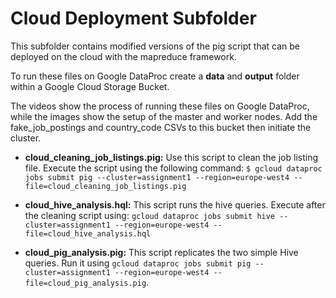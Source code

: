 # Cloud Deployment Subfolder

This subfolder contains modified versions of the pig script that can be deployed on the cloud with the mapreduce framework.

To run these files on Google DataProc create a **data** and **output** folder within a Google Cloud Storage Bucket.

The videos show the process of running these files on Google DataProc, while the images show the setup of the master and worker nodes.
Add the fake_job_postings and country_code CSVs to this bucket then initiate the cluster.

- **cloud_cleaning_job_listings.pig:** Use this script to clean the job listing file. Execute the script using the following command: `$ gcloud dataproc jobs submit pig --cluster=assignment1 --region=europe-west4 --file=cloud_cleaning_job_listings.pig`

- **cloud_hive_analysis.hql:** This script runs the hive queries. Execute after the cleaning script using: `gcloud dataproc jobs submit hive --cluster=assignment1 --region=europe-west4 --file=cloud_hive_analysis.hql`

- **cloud_pig_analysis.pig:** This script replicates the two simple Hive queries. Run it using `gcloud dataproc jobs submit pig --cluster=assignment1 --region=europe-west4 --file=cloud_pig_analysis.pig`.
